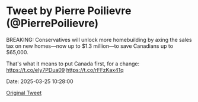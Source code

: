 # Tweet by Pierre Poilievre (@PierrePoilievre)

BREAKING: Conservatives will unlock more homebuilding by axing the sales tax on new homes—now up to $1.3 million—to save Canadians up to $65,000. 

That's what it means to put Canada first, for a change: https://t.co/eIy7PDua09 https://t.co/rFFzKax41q

Date: 2025-03-25 10:28:00

[Original Tweet](https://x.com/PierrePoilievre/status/1904480378569826418)

